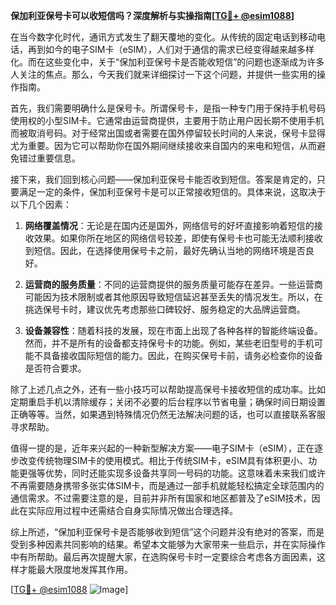 **保加利亚保号卡可以收短信吗？深度解析与实操指南[[TG💪+ @esim1088](https://t.me/s/esim1088)]**

在当今数字化时代，通讯方式发生了翻天覆地的变化。从传统的固定电话到移动电话，再到如今的电子SIM卡（eSIM），人们对于通信的需求已经变得越来越多样化。而在这些变化中，关于“保加利亚保号卡是否能收短信”的问题也逐渐成为许多人关注的焦点。那么，今天我们就来详细探讨一下这个问题，并提供一些实用的操作指南。

首先，我们需要明确什么是保号卡。所谓保号卡，是指一种专门用于保持手机号码使用权的小型SIM卡。它通常由运营商提供，主要用于防止用户因长期不使用手机而被取消号码。对于经常出国或者需要在国外停留较长时间的人来说，保号卡显得尤为重要。因为它可以帮助你在国外期间继续接收来自国内的来电和短信，从而避免错过重要信息。

接下来，我们回到核心问题——保加利亚保号卡能否收到短信。答案是肯定的，只要满足一定的条件，保加利亚保号卡是可以正常接收短信的。具体来说，这取决于以下几个因素：

1. **网络覆盖情况**：无论是在国内还是国外，网络信号的好坏直接影响着短信的接收效果。如果你所在地区的网络信号较差，即使有保号卡也可能无法顺利接收到短信。因此，在选择使用保号卡之前，最好先确认当地的网络环境是否良好。

2. **运营商的服务质量**：不同的运营商提供的服务质量可能存在差异。一些运营商可能因为技术限制或者其他原因导致短信延迟甚至丢失的情况发生。所以，在挑选保号卡时，建议优先考虑那些口碑较好、服务稳定的大品牌运营商。

3. **设备兼容性**：随着科技的发展，现在市面上出现了各种各样的智能终端设备。然而，并不是所有的设备都支持保号卡的功能。例如，某些老旧型号的手机可能不具备接收国际短信的能力。因此，在购买保号卡前，请务必检查你的设备是否符合要求。

除了上述几点之外，还有一些小技巧可以帮助提高保号卡接收短信的成功率。比如定期重启手机以清除缓存；关闭不必要的后台程序以节省电量；确保时间日期设置正确等等。当然，如果遇到特殊情况仍然无法解决问题的话，也可以直接联系客服寻求帮助。

值得一提的是，近年来兴起的一种新型解决方案——电子SIM卡（eSIM），正在逐步改变传统物理SIM卡的使用模式。相比于传统SIM卡，eSIM具有体积更小、功能更强等优势，同时还能实现多设备共享同一号码的功能。这意味着未来我们或许不再需要随身携带多张实体SIM卡，而是通过一部手机就能轻松搞定全球范围内的通信需求。不过需要注意的是，目前并非所有国家和地区都普及了eSIM技术，因此在实际应用过程中还需结合自身实际情况做出合理选择。

综上所述，“保加利亚保号卡是否能够收到短信”这个问题并没有绝对的答案，而是受到多种因素共同影响的结果。希望本文能够为大家带来一些启示，并在实际操作中有所帮助。最后再次提醒大家，在选购保号卡时一定要综合考虑各方面因素，这样才能最大限度地发挥其作用。

[[TG💪+ @esim1088](https://t.me/s/esim1088) ![Image](https://i.postimg.cc/4NQfJmqS/Snipaste-2025-05-13-00-14-12.png)]